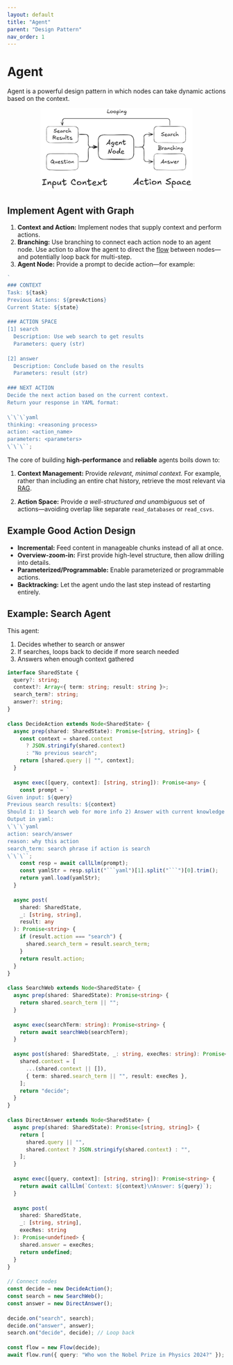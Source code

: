 ```yaml
---
layout: default
title: "Agent"
parent: "Design Pattern"
nav_order: 1
---
```


# Agent

Agent is a powerful design pattern in which nodes can take dynamic actions based on the context.

<div align="center">
  <img src="https://github.com/the-pocket/.github/raw/main/assets/agent.png?raw=true" width="350"/>
</div>

## Implement Agent with Graph

1. **Context and Action:** Implement nodes that supply context and perform actions.
2. **Branching:** Use branching to connect each action node to an agent node. Use action to allow the agent to direct the [flow](../core_abstraction/flow.md) between nodes—and potentially loop back for multi-step.
3. **Agent Node:** Provide a prompt to decide action—for example:

```typescript
`
### CONTEXT
Task: ${task}
Previous Actions: ${prevActions}
Current State: ${state}

### ACTION SPACE
[1] search
  Description: Use web search to get results
  Parameters: query (str)

[2] answer
  Description: Conclude based on the results
  Parameters: result (str)

### NEXT ACTION
Decide the next action based on the current context.
Return your response in YAML format:

\`\`\`yaml
thinking: <reasoning process>
action: <action_name>
parameters: <parameters>
\`\`\``;
```

The core of building **high-performance** and **reliable** agents boils down to:

1. **Context Management:** Provide _relevant, minimal context._ For example, rather than including an entire chat history, retrieve the most relevant via [RAG](./rag.md).

2. **Action Space:** Provide _a well-structured and unambiguous_ set of actions—avoiding overlap like separate `read_databases` or `read_csvs`.

## Example Good Action Design

- **Incremental:** Feed content in manageable chunks instead of all at once.
- **Overview-zoom-in:** First provide high-level structure, then allow drilling into details.
- **Parameterized/Programmable:** Enable parameterized or programmable actions.
- **Backtracking:** Let the agent undo the last step instead of restarting entirely.

## Example: Search Agent

This agent:

1. Decides whether to search or answer
2. If searches, loops back to decide if more search needed
3. Answers when enough context gathered

````typescript
interface SharedState {
  query?: string;
  context?: Array<{ term: string; result: string }>;
  search_term?: string;
  answer?: string;
}

class DecideAction extends Node<SharedState> {
  async prep(shared: SharedState): Promise<[string, string]> {
    const context = shared.context
      ? JSON.stringify(shared.context)
      : "No previous search";
    return [shared.query || "", context];
  }

  async exec([query, context]: [string, string]): Promise<any> {
    const prompt = `
Given input: ${query}
Previous search results: ${context}
Should I: 1) Search web for more info 2) Answer with current knowledge
Output in yaml:
\`\`\`yaml
action: search/answer
reason: why this action
search_term: search phrase if action is search
\`\`\``;
    const resp = await callLlm(prompt);
    const yamlStr = resp.split("```yaml")[1].split("```")[0].trim();
    return yaml.load(yamlStr);
  }

  async post(
    shared: SharedState,
    _: [string, string],
    result: any
  ): Promise<string> {
    if (result.action === "search") {
      shared.search_term = result.search_term;
    }
    return result.action;
  }
}

class SearchWeb extends Node<SharedState> {
  async prep(shared: SharedState): Promise<string> {
    return shared.search_term || "";
  }

  async exec(searchTerm: string): Promise<string> {
    return await searchWeb(searchTerm);
  }

  async post(shared: SharedState, _: string, execRes: string): Promise<string> {
    shared.context = [
      ...(shared.context || []),
      { term: shared.search_term || "", result: execRes },
    ];
    return "decide";
  }
}

class DirectAnswer extends Node<SharedState> {
  async prep(shared: SharedState): Promise<[string, string]> {
    return [
      shared.query || "",
      shared.context ? JSON.stringify(shared.context) : "",
    ];
  }

  async exec([query, context]: [string, string]): Promise<string> {
    return await callLlm(`Context: ${context}\nAnswer: ${query}`);
  }

  async post(
    shared: SharedState,
    _: [string, string],
    execRes: string
  ): Promise<undefined> {
    shared.answer = execRes;
    return undefined;
  }
}

// Connect nodes
const decide = new DecideAction();
const search = new SearchWeb();
const answer = new DirectAnswer();

decide.on("search", search);
decide.on("answer", answer);
search.on("decide", decide); // Loop back

const flow = new Flow(decide);
await flow.run({ query: "Who won the Nobel Prize in Physics 2024?" });
````
